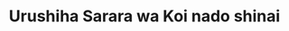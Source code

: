 --- 
title: "Urushiha Sarara wa Koi nado shinai"
publishdate: "2019-1-9T16:48:46+02:00"
src: "https://365manga.net/manga/urushiha-sarara-wa-koi-nado-shinai"
image: "https://data.365manga.net/images/thumbnails/32556-urushiha-sarara-wa-koi-nado-shinai.jpg"
description: " The story centers on a romance story about a person who can't be upfront about their feelings."
---